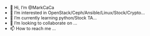 - 👋 Hi, I’m @MarkCaCa
- 👀 I’m interested in OpenStack/Ceph/Ansible/Linux/Stock/Crypto...
- 🌱 I’m currently learning python/Stock TA...
- 💞️ I’m looking to collaborate on ...
- 📫 How to reach me ...

<!---
MarkCaCa/MarkCaCa is a ✨ special ✨ repository because its `README.md` (this file) appears on your GitHub profile.
You can click the Preview link to take a look at your changes.
--->
